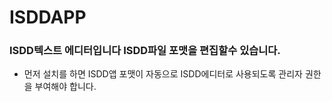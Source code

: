 # ISDDAPP

### ISDD텍스트 에디터입니다 ISDD파일 포맷을 편집할수 있습니다.
- 먼저 설치를 하면 ISDD앱 포맷이 자동으로 ISDD에디터로 사용되도록 관리자 권한을 부여해야 합니다.
